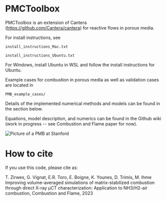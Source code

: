 # PMCToolbox

PMCToolbox is an extension of Cantera (https://github.com/Cantera/cantera) for
reactive flows in porous media.

For install instructions, see

``install_instructions_Mac.txt``

``install_instructions_Ubuntu.txt``

For Windows, install Ubuntu in WSL and follow the install instructions for Ubuntu.

Example cases for combustion in porous media as well as validation cases are located in

``PMB_example_cases/``

Details of the implemented numerical methods and models can be found in the section below.

Equations, model description, and numerics can be found in the Github wiki (work in progress -- see Combustion and Flame paper for now).

![Picture of a PMB at Stanford](https://github.com/IhmeGroup/PMCToolbox/blob/main/PMB_example_cases/pmb_stanford.png)



# How to cite

If you use this code, please cite as:

T. Zirwes, G. Vignat, E.R. Toro, E. Boigne, K. Younes, D. Trimis, M. Ihme
Improving volume-averaged simulations of matrix-stabilized combustion through direct X-ray µCT characterization: Application to NH3/H2-air combustion, Combustion and Flame, 2023
